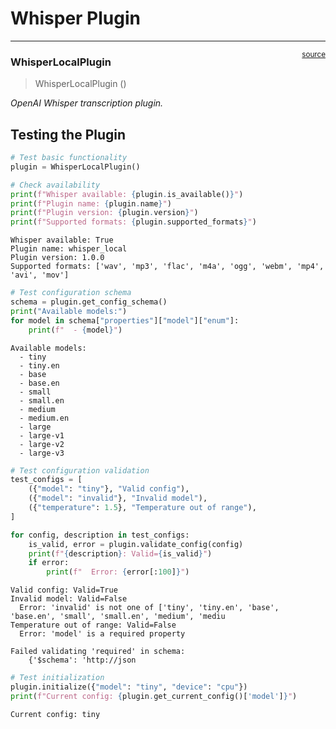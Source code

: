 # Whisper Plugin


<!-- WARNING: THIS FILE WAS AUTOGENERATED! DO NOT EDIT! -->

------------------------------------------------------------------------

<a
href="https://github.com/cj-mills/cjm-transcription-plugin-whisper/blob/main/cjm_transcription_plugin_whisper/plugin.py#L33"
target="_blank" style="float:right; font-size:smaller">source</a>

### WhisperLocalPlugin

>  WhisperLocalPlugin ()

*OpenAI Whisper transcription plugin.*

## Testing the Plugin

``` python
# Test basic functionality
plugin = WhisperLocalPlugin()

# Check availability
print(f"Whisper available: {plugin.is_available()}")
print(f"Plugin name: {plugin.name}")
print(f"Plugin version: {plugin.version}")
print(f"Supported formats: {plugin.supported_formats}")
```

    Whisper available: True
    Plugin name: whisper_local
    Plugin version: 1.0.0
    Supported formats: ['wav', 'mp3', 'flac', 'm4a', 'ogg', 'webm', 'mp4', 'avi', 'mov']

``` python
# Test configuration schema
schema = plugin.get_config_schema()
print("Available models:")
for model in schema["properties"]["model"]["enum"]:
    print(f"  - {model}")
```

    Available models:
      - tiny
      - tiny.en
      - base
      - base.en
      - small
      - small.en
      - medium
      - medium.en
      - large
      - large-v1
      - large-v2
      - large-v3

``` python
# Test configuration validation
test_configs = [
    ({"model": "tiny"}, "Valid config"),
    ({"model": "invalid"}, "Invalid model"),
    ({"temperature": 1.5}, "Temperature out of range"),
]

for config, description in test_configs:
    is_valid, error = plugin.validate_config(config)
    print(f"{description}: Valid={is_valid}")
    if error:
        print(f"  Error: {error[:100]}")
```

    Valid config: Valid=True
    Invalid model: Valid=False
      Error: 'invalid' is not one of ['tiny', 'tiny.en', 'base', 'base.en', 'small', 'small.en', 'medium', 'mediu
    Temperature out of range: Valid=False
      Error: 'model' is a required property

    Failed validating 'required' in schema:
        {'$schema': 'http://json

``` python
# Test initialization
plugin.initialize({"model": "tiny", "device": "cpu"})
print(f"Current config: {plugin.get_current_config()['model']}")
```

    Current config: tiny
